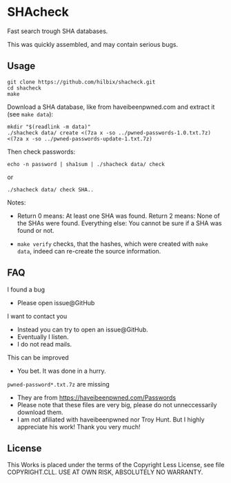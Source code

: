 # SHAcheck

Fast search trough SHA databases.

This was quickly assembled, and may contain serious bugs.


## Usage

    git clone https://github.com/hilbix/shacheck.git
    cd shacheck
    make

Download a SHA database, like from haveibeenpwned.com and extract it (see `make data`):

    mkdir "$(readlink -m data)"
    ./shacheck data/ create <(7za x -so ../pwned-passwords-1.0.txt.7z) <(7za x -so ../pwned-passwords-update-1.txt.7z)

Then check passwords:

    echo -n password | sha1sum | ./shacheck data/ check

or

    ./shacheck data/ check SHA..


Notes:

- Return 0 means: At least one SHA was found.  Return 2 means: None of the SHAs were found.  Everything else: You cannot be sure if a SHA was found or not.

- `make verify` checks, that the hashes, which were created with `make data`, indeed can re-create the source information.


## FAQ

I found a bug

- Please open issue@GitHub

I want to contact you

- Instead you can try to open an issue@GitHub.
- Eventually I listen.
- I do not read mails.

This can be improved

- You bet.  It was done in a hurry.

`pwned-password*.txt.7z` are missing

- They are from https://haveibeenpwned.com/Passwords
- Please note that these files are very big, please do not unneccessarily download them.
- I am not afiliated with haveibeenpwned nor Troy Hunt.  But I highly appreciate his work!  Thank you very much!


## License

This Works is placed under the terms of the Copyright Less License,
see file COPYRIGHT.CLL.  USE AT OWN RISK, ABSOLUTELY NO WARRANTY.

